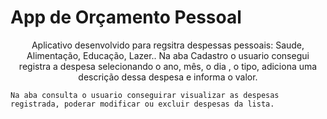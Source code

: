 <h1> App de Orçamento Pessoal </h1>

<p align="center">
    Aplicativo desenvolvido para regsitra despessas pessoais: Saude, Alimentação, Educação, Lazer..
    Na aba Cadastro o usuario consegui registra a despesa selecionando o ano, mês, o dia , o tipo, adiciona uma descrição dessa despesa e informa o valor.
  
    Na aba consulta o usuario conseguirar visualizar as despesas registrada, poderar modificar ou excluir despesas da lista.
  
  </p>
